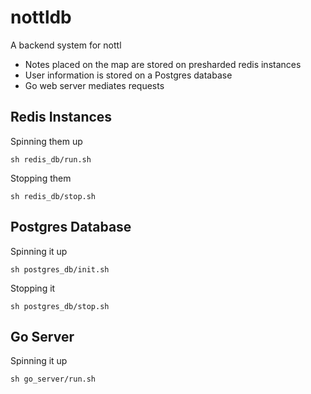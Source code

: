 # nottldb

A backend system for nottl

- Notes placed on the map are stored on presharded redis instances
- User information is stored on a Postgres database
- Go web server mediates requests


## Redis Instances

Spinning them up
~~~
sh redis_db/run.sh
~~~
Stopping them
~~~
sh redis_db/stop.sh
~~~

## Postgres Database

Spinning it up
~~~
sh postgres_db/init.sh
~~~
Stopping it
~~~
sh postgres_db/stop.sh
~~~

## Go Server

Spinning it up
~~~
sh go_server/run.sh
~~~
